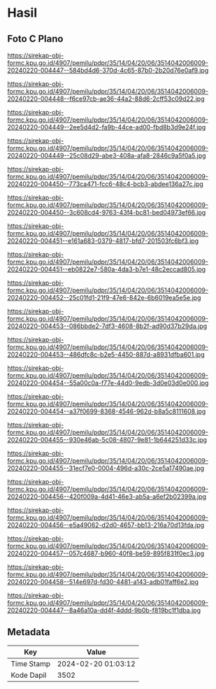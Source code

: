 # Hasil

## Foto C Plano

https://sirekap-obj-formc.kpu.go.id/4907/pemilu/pdpr/35/14/04/20/06/3514042006009-20240220-004447--584bd4d6-370d-4c65-87b0-2b20d76e0af9.jpg

https://sirekap-obj-formc.kpu.go.id/4907/pemilu/pdpr/35/14/04/20/06/3514042006009-20240220-004448--f6ce97cb-ae36-44a2-88d6-2cff53c09d22.jpg

https://sirekap-obj-formc.kpu.go.id/4907/pemilu/pdpr/35/14/04/20/06/3514042006009-20240220-004449--2ee5d4d2-fa9b-44ce-ad00-fbd8b3d9e24f.jpg

https://sirekap-obj-formc.kpu.go.id/4907/pemilu/pdpr/35/14/04/20/06/3514042006009-20240220-004449--25c08d29-abe3-408a-afa8-2846c9a5f0a5.jpg

https://sirekap-obj-formc.kpu.go.id/4907/pemilu/pdpr/35/14/04/20/06/3514042006009-20240220-004450--773ca471-fcc6-48c4-bcb3-abdee136a27c.jpg

https://sirekap-obj-formc.kpu.go.id/4907/pemilu/pdpr/35/14/04/20/06/3514042006009-20240220-004450--3c608cd4-9763-43f4-bc81-bed04973ef66.jpg

https://sirekap-obj-formc.kpu.go.id/4907/pemilu/pdpr/35/14/04/20/06/3514042006009-20240220-004451--e161a683-0379-4817-bfd7-201503fc6bf3.jpg

https://sirekap-obj-formc.kpu.go.id/4907/pemilu/pdpr/35/14/04/20/06/3514042006009-20240220-004451--eb0822e7-580a-4da3-b7e1-48c2eccad805.jpg

https://sirekap-obj-formc.kpu.go.id/4907/pemilu/pdpr/35/14/04/20/06/3514042006009-20240220-004452--25c01fd1-21f9-47e6-842e-6b6019ea5e5e.jpg

https://sirekap-obj-formc.kpu.go.id/4907/pemilu/pdpr/35/14/04/20/06/3514042006009-20240220-004453--086bbde2-7df3-4608-8b2f-ad90d37b29da.jpg

https://sirekap-obj-formc.kpu.go.id/4907/pemilu/pdpr/35/14/04/20/06/3514042006009-20240220-004453--486dfc8c-b2e5-4450-887d-a8931dfba601.jpg

https://sirekap-obj-formc.kpu.go.id/4907/pemilu/pdpr/35/14/04/20/06/3514042006009-20240220-004454--55a00c0a-f77e-44d0-9edb-3d0e03d0e000.jpg

https://sirekap-obj-formc.kpu.go.id/4907/pemilu/pdpr/35/14/04/20/06/3514042006009-20240220-004454--a37f0699-8368-4546-962d-b8a5c8111608.jpg

https://sirekap-obj-formc.kpu.go.id/4907/pemilu/pdpr/35/14/04/20/06/3514042006009-20240220-004455--930e46ab-5c08-4807-9e81-1b644251d33c.jpg

https://sirekap-obj-formc.kpu.go.id/4907/pemilu/pdpr/35/14/04/20/06/3514042006009-20240220-004455--31ecf7e0-0004-496d-a30c-2ce5a17490ae.jpg

https://sirekap-obj-formc.kpu.go.id/4907/pemilu/pdpr/35/14/04/20/06/3514042006009-20240220-004456--420f009a-4d41-46e3-ab5a-a6ef2b02399a.jpg

https://sirekap-obj-formc.kpu.go.id/4907/pemilu/pdpr/35/14/04/20/06/3514042006009-20240220-004456--e5a49062-d2d0-4657-bb13-216a70d13fda.jpg

https://sirekap-obj-formc.kpu.go.id/4907/pemilu/pdpr/35/14/04/20/06/3514042006009-20240220-004457--057c4687-b960-40f8-be59-895f831f0ec3.jpg

https://sirekap-obj-formc.kpu.go.id/4907/pemilu/pdpr/35/14/04/20/06/3514042006009-20240220-004458--514e697d-fd30-4481-a143-adb01faff6e2.jpg

https://sirekap-obj-formc.kpu.go.id/4907/pemilu/pdpr/35/14/04/20/06/3514042006009-20240220-004447--8a46a10a-dd4f-4ddd-9b0b-f819bc1f1dba.jpg


## Metadata

| Key        | Value               |
| ---------- | ------------------- |
| Time Stamp | 2024-02-20 01:03:12 |
| Kode Dapil | 3502                |



